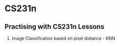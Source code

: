 # CS231n  

## Practising with CS231n Lessons

1. Image Classification based on pixel distance - KNN
